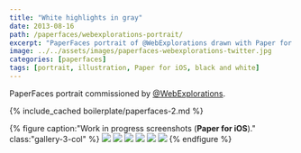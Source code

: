 ```yaml
---
title: "White highlights in gray"
date: 2013-08-16
path: /paperfaces/webexplorations-portrait/
excerpt: "PaperFaces portrait of @WebExplorations drawn with Paper for iOS on an iPad."
image: ../../assets/images/paperfaces-webexplorations-twitter.jpg
categories: [paperfaces]
tags: [portrait, illustration, Paper for iOS, black and white]
---
```


PaperFaces portrait commissioned by [@WebExplorations](https://twitter.com/webexplorations).

{% include_cached boilerplate/paperfaces-2.md %}

{% figure caption:"Work in progress screenshots (**Paper for iOS**)." class:"gallery-3-col" %}
[![](../../assets/images/paperfaces-webexplorations-process-1-600.jpg)](../../assets/images/paperfaces-webexplorations-process-1-lg.jpg)
[![](../../assets/images/paperfaces-webexplorations-process-2-600.jpg)](../../assets/images/paperfaces-webexplorations-process-2-lg.jpg)
[![](../../assets/images/paperfaces-webexplorations-process-3-600.jpg)](../../assets/images/paperfaces-webexplorations-process-3-lg.jpg)
[![](../../assets/images/paperfaces-webexplorations-process-4-600.jpg)](../../assets/images/paperfaces-webexplorations-process-4-lg.jpg)
[![](../../assets/images/paperfaces-webexplorations-process-5-600.jpg)](../../assets/images/paperfaces-webexplorations-process-5-lg.jpg)
[![](../../assets/images/paperfaces-webexplorations-process-6-600.jpg)](../../assets/images/paperfaces-webexplorations-process-6-lg.jpg)
{% endfigure %}
